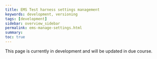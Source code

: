 ```yaml
---
title: EMS Test harness settings management
keywords: development, versioning
tags: [development]
sidebar: overview_sidebar
permalink: ems-manage-settings.html
summary: 
toc: true
---
```



This page is currently in development and will be updated in due course.
